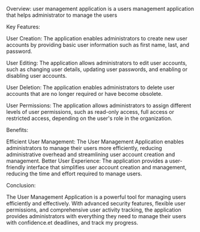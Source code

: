 Overview: user management application is a users management application that helps administrator to manage the users

Key Features:

User Creation: The application enables administrators to create new user accounts by providing basic user information such as first name, last, and password.

User Editing: The application allows administrators to edit user accounts, such as changing user details, updating user passwords, and enabling or disabling user accounts.

User Deletion: The application enables administrators to delete user accounts that are no longer required or have become obsolete.

User Permissions: The application allows administrators to assign different levels of user permissions, such as read-only access, full access or restricted access, depending on the user's role in the organization.

Benefits:

Efficient User Management: The User Management Application enables administrators to manage their users more efficiently, reducing administrative overhead and streamlining user account creation and management.
Better User Experience: The application provides a user-friendly interface that simplifies user account creation and management, reducing the time and effort required to manage users.

Conclusion:

The User Management Application is a powerful tool for managing users efficiently and effectively. With advanced security features, flexible user permissions, and comprehensive user activity tracking,
the application provides administrators with everything they need to manage their users with confidence.et deadlines, and track my progress.
